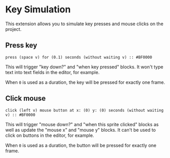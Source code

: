 # Key Simulation

This extension allows you to simulate key presses and mouse clicks on the project.

## Press key

```scratch
press (space v) for (0.1) seconds (without waiting v) :: #BF0000
```

This will trigger "key down?" and "when key pressed" blocks. It won't type text into text fields in the editor, for example.

When `0` is used as a duration, the key will be pressed for exactly one frame.

## Click mouse

```scratch
click (left v) mouse button at x: (0) y: (0) seconds (without waiting v) :: #BF0000
```

This will trigger "mouse down?" and "when this sprite clicked" blocks as well as update the "mouse x" and "mouse y" blocks. It can't be used to click on buttons in the editor, for example.

When `0` is used as a duration, the button will be pressed for exactly one frame.
